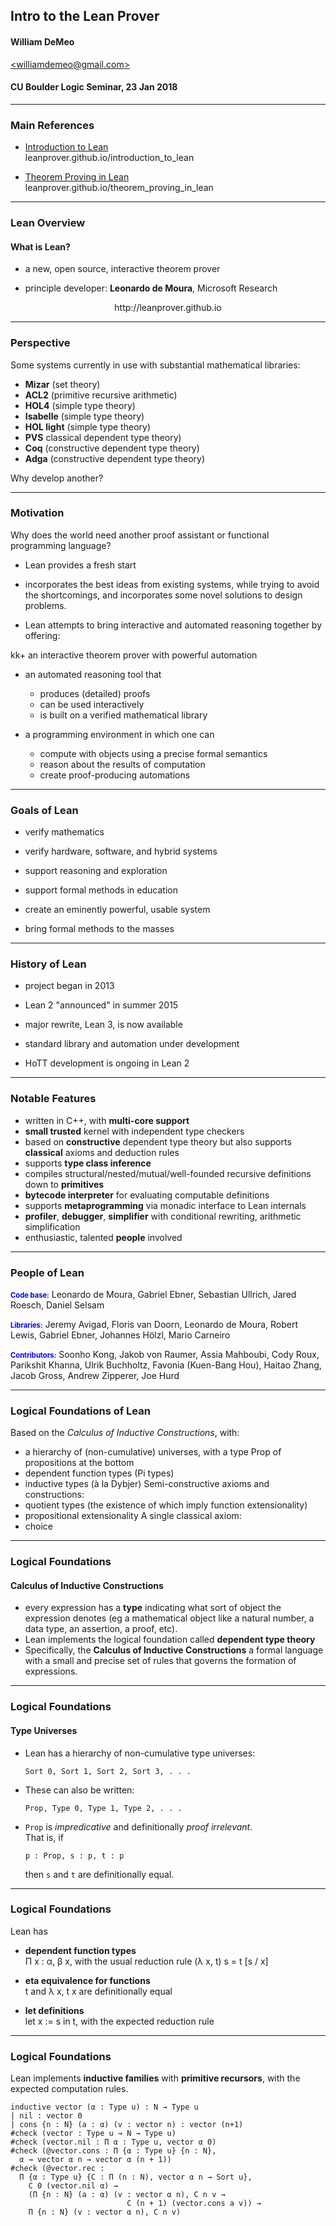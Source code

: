 ## Intro to the Lean Prover

#### William DeMeo
[&lt;williamdemeo@gmail.com&gt;](mailto:williamdemeo@gmail.com)

#### CU Boulder Logic Seminar, 23 Jan 2018

---

### Main References

+ [Introduction to Lean](https://leanprover.github.io/introduction_to_lean/)  
leanprover.github.io/introduction_to_lean

+ [Theorem Proving in Lean](https://leanprover.github.io/theorem_proving_in_lean/)  
leanprover.github.io/theorem_proving_in_lean

---

### Lean Overview 

#### What is Lean?

+ a new, open source, interactive theorem prover 

+ principle developer: **Leonardo de Moura**, Microsoft Research

<center>http://leanprover.github.io</center>


---

### Perspective

Some systems currently in use with substantial mathematical
libraries:
+ **Mizar** (set theory)
+ **ACL2** (primitive recursive arithmetic)
+ **HOL4** (simple type theory)
+ **Isabelle** (simple type theory)
+ **HOL light** (simple type theory)
+ **PVS** classical dependent type theory)
+ **Coq** (constructive dependent type theory)
+ **Adga** (constructive dependent type theory)

Why develop another?

---

### Motivation

Why does the world need another proof assistant or functional programming language?

+ Lean provides a fresh start   

+ incorporates the best ideas from existing systems, while trying to avoid the shortcomings, and incorporates some novel solutions to design problems.

+ Lean attempts to bring interactive and automated reasoning together by offering:

kk+ an interactive theorem prover with powerful automation
+ an automated reasoning tool that
  - produces (detailed) proofs
  - can be used interactively
  - is built on a verified mathematical library
 
+ a programming environment in which one can
  - compute with objects using a precise formal semantics
  - reason about the results of computation
  - create proof-producing automations

---

### Goals of Lean

+ verify mathematics  

+ verify hardware, software, and hybrid systems  

+ support reasoning and exploration  

+ support formal methods in education  

+ create an eminently powerful, usable system  

+ bring formal methods to the masses

---

### History of Lean

+ project began in 2013  
 
+ Lean 2 "announced" in summer 2015  
 
+ major rewrite, Lean 3, is now available  
 
+ standard library and automation under development  
 
+ HoTT development is ongoing in Lean 2

---

### Notable Features

+ written in C++, with **multi-core support**
+ **small trusted** kernel with independent type checkers
+ based on **constructive** dependent type theory but also supports **classical** axioms and deduction rules
+ supports **type class inference**
+ compiles structural/nested/mutual/well-founded recursive definitions down to **primitives**
+ **bytecode interpreter** for evaluating computable
definitions
+ supports **metaprogramming** via monadic interface to Lean internals
+ **profiler**, **debugger**, **simplifier** with conditional rewriting, arithmetic simplification
+ enthusiastic, talented **people** involved

---

### People of Lean

<span style="font-size:0.8em; color:blue">**Code base:**</span> Leonardo de Moura, Gabriel Ebner, Sebastian Ullrich, Jared Roesch, Daniel Selsam

<span style="font-size:0.8em; color:blue">**Libraries:**</span> Jeremy Avigad, Floris van Doorn, Leonardo de Moura, Robert Lewis, Gabriel Ebner, Johannes Hölzl, Mario Carneiro

<span style="font-size:0.8em; color:blue">**Contributors:**</span>  Soonho Kong, Jakob von Raumer, Assia Mahboubi, Cody Roux, Parikshit Khanna, Ulrik Buchholtz, Favonia (Kuen-Bang Hou), Haitao Zhang, Jacob Gross, Andrew Zipperer, Joe Hurd

---

### Logical Foundations of Lean

Based on the *Calculus of Inductive Constructions*, with:

+ a hierarchy of (non-cumulative) universes, with a type Prop of
propositions at the bottom
+ dependent function types (Pi types)
+ inductive types (à la Dybjer)
Semi-constructive axioms and constructions:
+ quotient types (the existence of which imply function
extensionality)
+ propositional extensionality
A single classical axiom:
+ choice

---

### Logical Foundations

#### Calculus of Inductive Constructions

+ every expression has a **type** indicating what sort of object the expression denotes (eg a mathematical object like a natural number, a data type, an
assertion, a proof, etc). 
+ Lean implements the logical foundation called **dependent type theory** 
+ Specifically, the **Calculus of Inductive Constructions** a formal language with a small and precise set of rules that governs the formation of expressions. 


---

### Logical Foundations

#### Type Universes

+ Lean has a hierarchy of non-cumulative type universes:
  ```
  Sort 0, Sort 1, Sort 2, Sort 3, . . .
  ```

+ These can also be written:
  ```coq
  Prop, Type 0, Type 1, Type 2, . . .
  ```

+ `Prop` is *impredicative* and definitionally *proof irrelevant*.   
  That is, if 
  ```coq
  p : Prop, s : p, t : p
  ```
  then `s` and `t` are definitionally equal.

---

### Logical Foundations

Lean has
+ **dependent function types**  
  Π x : α, β x, with the usual reduction rule (λ x, t) s = t [s / x]

+ **eta equivalence for functions**  
  t and λ x, t x are definitionally equal

+ **let definitions**  
  let x := s in t, with the expected reduction rule

---

### Logical Foundations

Lean implements **inductive families** with **primitive recursors**, with the
expected computation rules.

```coq
inductive vector (α : Type u) : N → Type u
| nil : vector 0
| cons {n : N} (a : α) (v : vector n) : vector (n+1)
#check (vector : Type u → N → Type u)
#check (vector.nil : Π α : Type u, vector α 0)
#check (@vector.cons : Π {α : Type u} {n : N},
  α → vector α n → vector α (n + 1))
#check (@vector.rec :
  Π {α : Type u} {C : Π (n : N), vector α n → Sort u},
    C 0 (vector.nil α) →
    (Π {n : N} (a : α) (v : vector α n), C n v →
                          C (n + 1) (vector.cons a v)) →
    Π {n : N} (v : vector α n), C n v)
```
